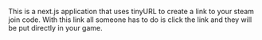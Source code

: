 This is a next.js application that uses tinyURL to create a link to your steam join code. With this link all someone has to do is click the link and they will be put directly in your game.
